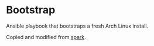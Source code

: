# Bootstrap

Ansible playbook that bootstraps a fresh Arch Linux install.

Copied and modified from [spark](https://github.com/pigmonkey/spark).

